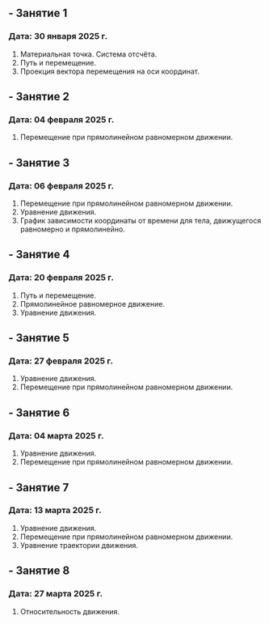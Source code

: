 ## - Занятие 1
### Дата: 30 января 2025 г.
1. Материальная точка. Система отсчёта.
1. Путь и перемещение.
1. Проекция вектора перемещения на оси координат.

## - Занятие 2
### Дата: 04 февраля 2025 г.
1. Перемещение при прямолинейном равномерном движении.

## - Занятие 3
### Дата: 06 февраля 2025 г.
1. Перемещение при прямолинейном равномерном движении.
1. Уравнение движения.
1. График зависимости координаты от времени для тела, движущегося равномерно и прямолинейно.

## - Занятие 4
### Дата: 20 февраля 2025 г.
1. Путь и перемещение.
1. Прямолинейное равномерное движение.
1. Уравнение движения.

## - Занятие 5
### Дата: 27 февраля 2025 г.
1. Уравнение движения.
1. Перемещение при прямолинейном равномерном движении.

## - Занятие 6
### Дата: 04 марта 2025 г.
1. Уравнение движения.
1. Перемещение при прямолинейном равномерном движении.

## - Занятие 7
### Дата: 13 марта 2025 г.
1. Уравнение движения.
1. Перемещение при прямолинейном равномерном движении.
1. Уравнение траектории движения.

## - Занятие 8
### Дата: 27 марта 2025 г.
1. Относительность движения.
